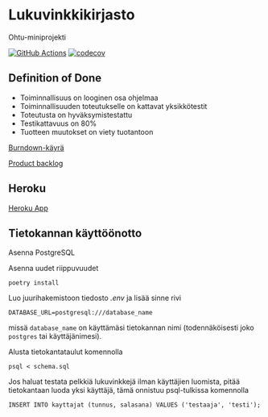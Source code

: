# Lukuvinkkikirjasto

Ohtu-miniprojekti

[![GitHub Actions](https://github.com/brontto/ohtu-miniprojekti/workflows/CI/badge.svg)](https://github.com/brontto/ohtu-miniprojekti/actions)
[![codecov](https://codecov.io/gh/brontto/ohtu-miniprojekti/branch/main/graph/badge.svg?token=DYFHMFXATT)](https://codecov.io/gh/brontto/ohtu-miniprojekti)

## Definition of Done
- Toiminnallisuus on looginen osa ohjelmaa
- Toiminnallisuuden toteutukselle on kattavat yksikkötestit
- Toteutusta on hyväksymistestattu
- Testikattavuus on 80%
- Tuotteen muutokset on viety tuotantoon

[Burndown-käyrä](https://docs.google.com/spreadsheets/d/1m27JJOADbrihQkSxDsu489VpF2iS6y8GJkZCpKXE13c/edit#gid=139589834)

[Product backlog](https://github.com/brontto/ohtu-miniprojekti/projects/1)


## Heroku 
[Heroku App](https://damp-dawn-78777.herokuapp.com/)

## Tietokannan käyttöönotto

Asenna PostgreSQL

Asenna uudet riippuvuudet 
```
poetry install
```
Luo juurihakemistoon tiedosto *.env* ja lisää sinne rivi
```
DATABASE_URL=postgresql:///database_name
```
missä `database_name` on käyttämäsi tietokannan nimi (todennäköisesti joko `postgres` tai käyttäjänimesi).

Alusta tietokantataulut komennolla
```
psql < schema.sql
```
Jos haluat testata pelkkiä lukuvinkkejä ilman käyttäjien luomista, pitää tietokantaan luoda yksi käyttäjä, tämä onnistuu psql-tulkissa komennolla
```
INSERT INTO kayttajat (tunnus, salasana) VALUES ('testaaja', 'testi');
```
